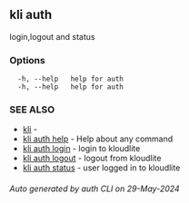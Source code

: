 ## kli auth

login,logout and status



### Options

```
  -h, --help   help for auth
  -h, --help   help for auth
```

### SEE ALSO

* [kli](kli.md)  - 
* [kli auth help](kli_auth_help.md)  - Help about any command
* [kli auth login](kli_auth_login.md)  - login to kloudlite
* [kli auth logout](kli_auth_logout.md)  - logout from kloudlite
* [kli auth status](kli_auth_status.md)  - user logged in to kloudlite

###### Auto generated by auth CLI on 29-May-2024
